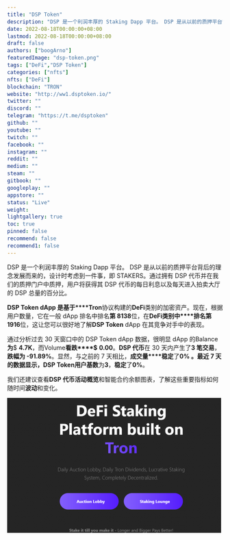```yaml
---
title: "DSP Token"
description: "DSP 是一个利润丰厚的 Staking Dapp 平台。 DSP 是从以前的质押平台背后的理念发展而来的，设计时考虑到一件事，即 STAKERS"
date: 2022-08-18T00:00:00+08:00
lastmod: 2022-08-18T00:00:00+08:00
draft: false
authors: ["boogArno"]
featuredImage: "dsp-token.png"
tags: ["DeFi","DSP Token"]
categories: ["nfts"]
nfts: ["DeFi"]
blockchain: "TRON"
website: "http://ww1.dsptoken.io/"
twitter: ""
discord: ""
telegram: "https://t.me/dsptoken"
github: ""
youtube: ""
twitch: ""
facebook: ""
instagram: ""
reddit: ""
medium: ""
steam: ""
gitbook: ""
googleplay: ""
appstore: ""
status: "Live"
weight: 
lightgallery: true
toc: true
pinned: false
recommend: false
recommend1: false
---
```

DSP 是一个利润丰厚的 Staking Dapp 平台。 DSP 是从以前的质押平台背后的理念发展而来的，设计时考虑到一件事，即 STAKERS。通过拥有 DSP 代币并在我们的质押门户中质押，用户将获得其 DSP 代币的每日利息以及每天进入拍卖大厅的 DSP 总量的百分比。

**DSP Token dApp 是基于****Tron**协议构建的**DeFi**类别的加密资产。现在，根据用户数量，它在一般 dApp 排名中排名**第 8138**位，在**DeFi类别中****排名第 1916**位，这让您可以很好地了解**DSP Token** dApp 在其竞争对手中的表现。

通过分析过去 30 天窗口中的 DSP Token dApp 数据，很明显 dApp 的Balance**为**$ **4.7K**，而Volume**看跌****$** **0.00**。**DSP 代币**在 30 天内产生了**3 笔交易**，**跌幅为 -91.89%**。显然，与之前的 7 天相比，**成交量****稳定**了**0% 。**最近 7 天的数据显示，DSP Token**用户基数**为**3**，**稳定**了**0%**。

我们还建议查看**DSP 代币活动概览**和智能合约余额图表，了解这些重要指标如何随时间**波动**和变化。

![dsptoken-dapp-defi-tron-image1-500x315_e8fcd4b0452425dfc33dce9bee89f960](dsptoken-dapp-defi-tron-image1-500x315_e8fcd4b0452425dfc33dce9bee89f960.png)